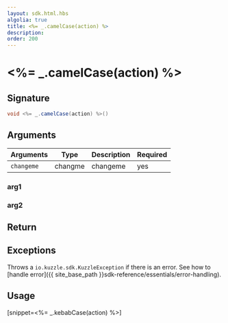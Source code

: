 ```yaml
---
layout: sdk.html.hbs
algolia: true
title: <%= _.camelCase(action) %>
description:
order: 200
---
```


# <%= _.camelCase(action) %>

## Signature

```java
void <%= _.camelCase(action) %>()
```

## Arguments

| Arguments    | Type    | Description | Required
|--------------|---------|-------------|----------
| ``changeme`` | changme | changeme    | yes

### **arg1**

### **arg2**

## Return

## Exceptions

Throws a `io.kuzzle.sdk.KuzzleException` if there is an error. See how to [handle error]({{ site_base_path }}sdk-reference/essentials/error-handling).

## Usage

[snippet=<%= _.kebabCase(action) %>]
